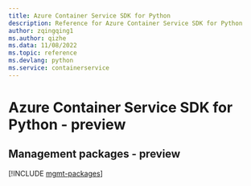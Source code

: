 ```yaml
---
title: Azure Container Service SDK for Python
description: Reference for Azure Container Service SDK for Python
author: zqingqing1
ms.author: qizhe
ms.data: 11/08/2022
ms.topic: reference
ms.devlang: python
ms.service: containerservice
---
```

# Azure Container Service SDK for Python - preview

## Management packages - preview
[!INCLUDE [mgmt-packages](container-service-mgmt-index.md)]
